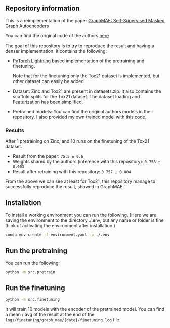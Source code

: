 ## Repository information

This is a reimplementation of the paper [GraphMAE: Self-Supervised Masked Graph Autoencoders](https://arxiv.org/abs/2205.10803)

You can find the original code of the authors [here](https://github.com/THUDM/GraphMAE)


The goal of this repository is to try to reproduce the result and having a denser implementation.
It contains the following:

- [PyTorch Lightning](https://lightning.ai/docs/pytorch/stable/) based implementation of the pretraining and finetuning.

    Note that for the finetuning only the Tox21 dataset is implemented, but other dataset can easily be added.

- Dataset: Zinc and Tox21 are present in datasets.zip. It also contains the scaffold splits for the Tox21 dataset. The dataset loading and Featurization has been simplified.

- Pretrained models: You can find the original authors models in their repository. I also provided my own trained model with this code.


### Results

After 1 pretraining on Zinc, and 10 runs on the finetuning of the Tox21 dataset.

- Result from the paper: `75.5 ± 0.6`
- Weights shared by the authors (inference with this repository): `0.758 ± 0.003`
- Result after retraining with this repository: `0.757 ± 0.004`

From the above we can see at least for Tox21, this repository manage to successfully reproduce the result, showed in GraphMAE.

## Installation

To install a working environment you can run the following.
(Here we are saving the environment to the directory ./.env, but any name or folder is fine
think of activating the environment after installation.)

```bash
conda env create -f environment.yaml -p ./.env
```


## Run the pretraining

You can run the following:

```bash
python -m src.pretrain
```


## Run the finetuning

```bash
python -m src.finetuning
```

It will train 10 models with the encoder of the pretrained model. You can find a mean / avg of the result at the end of the `logs/finetuning/graph_mae/{date}/finetuning.log` file.
